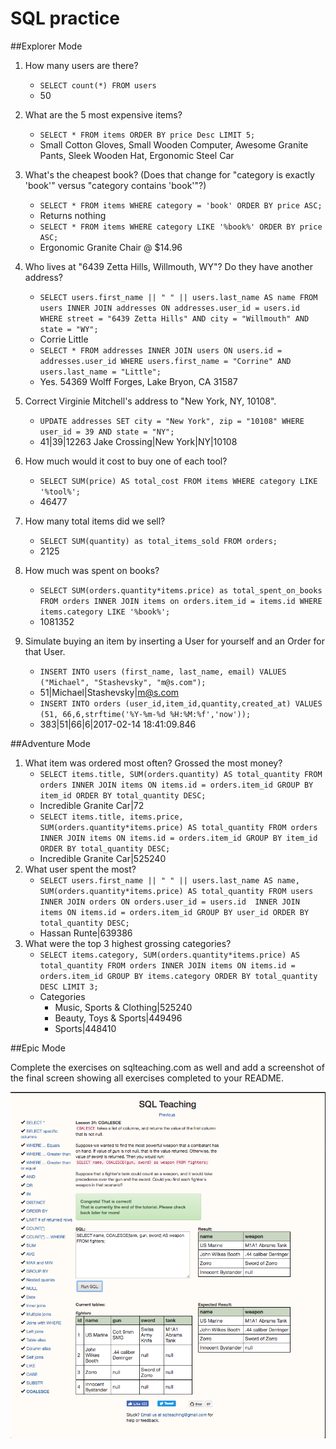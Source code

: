 # SQL  practice

##Explorer Mode

1. How many users are there?
    * `SELECT count(*) FROM users`
    * 50

2. What are the 5 most expensive items?
    * `SELECT * FROM items ORDER BY price Desc LIMIT 5;`
    * Small Cotton Gloves, Small Wooden Computer, Awesome Granite Pants, Sleek Wooden Hat, Ergonomic Steel Car

3. What's the cheapest book? (Does that change for "category is exactly 'book'" versus "category contains 'book'"?)
    * `SELECT * FROM items WHERE category = 'book' ORDER BY price ASC;`
    * Returns nothing
    * `SELECT * FROM items WHERE category LIKE '%book%' ORDER BY price ASC;`
    * Ergonomic Granite Chair @ $14.96

4. Who lives at "6439 Zetta Hills, Willmouth, WY"? Do they have another address?
    * `SELECT users.first_name || " " || users.last_name AS name FROM users INNER JOIN addresses ON addresses.user_id = users.id WHERE street = "6439 Zetta Hills" AND city = "Willmouth" AND state = "WY";`
    * Corrie Little
    * `SELECT * FROM addresses INNER JOIN users ON users.id = addresses.user_id WHERE users.first_name = "Corrine" AND users.last_name = "Little";`
    * Yes. 54369 Wolff Forges, Lake Bryon, CA 31587
5. Correct Virginie Mitchell's address to "New York, NY, 10108".
    * `UPDATE addresses SET city = "New York", zip = "10108" WHERE user_id = 39 AND state = "NY";`
    * 41|39|12263 Jake Crossing|New York|NY|10108
6. How much would it cost to buy one of each tool?
    * `SELECT SUM(price) AS total_cost FROM items WHERE category LIKE '%tool%';`
    * 46477
7. How many total items did we sell?
    * `SELECT SUM(quantity) as total_items_sold FROM orders;`
    * 2125
8. How much was spent on books?
    * `SELECT SUM(orders.quantity*items.price) as total_spent_on_books FROM orders INNER JOIN items on orders.item_id = items.id WHERE items.category LIKE '%book%';`
    * 1081352
9. Simulate buying an item by inserting a User for yourself and an Order for that User.
    * `INSERT INTO users (first_name, last_name, email) VALUES ("Michael", "Stashevsky", "m@s.com");`
    * 51|Michael|Stashevsky|m@s.com
    * `INSERT INTO orders (user_id,item_id,quantity,created_at) VALUES (51, 66,6,strftime('%Y-%m-%d %H:%M:%f','now'));`
    * 383|51|66|6|2017-02-14 18:41:09.846

##Adventure Mode

1. What item was ordered most often? Grossed the most money?
    * `SELECT items.title, SUM(orders.quantity) AS total_quantity FROM orders INNER JOIN items ON items.id = orders.item_id GROUP BY item_id ORDER BY total_quantity DESC;`
    * Incredible Granite Car|72
    * `SELECT items.title, items.price, SUM(orders.quantity*items.price) AS total_quantity FROM orders INNER JOIN items ON items.id = orders.item_id GROUP BY item_id ORDER BY total_quantity DESC;`
    * Incredible Granite Car|525240
2. What user spent the most?
    * `SELECT users.first_name || " " || users.last_name AS name, SUM(orders.quantity*items.price) AS total_quantity FROM users INNER JOIN orders ON orders.user_id = users.id  INNER JOIN items ON items.id = orders.item_id GROUP BY user_id ORDER BY total_quantity DESC;`
    * Hassan Runte|639386
3. What were the top 3 highest grossing categories?
    * `SELECT items.category, SUM(orders.quantity*items.price) AS total_quantity FROM orders INNER JOIN items ON items.id = orders.item_id GROUP BY items.category ORDER BY total_quantity DESC LIMIT 3;`
    * Categories
      * Music, Sports & Clothing|525240
      * Beauty, Toys & Sports|449496
      * Sports|448410


##Epic Mode

Complete the exercises on sqlteaching.com as well and add a screenshot of the final screen showing all exercises completed to your README.

![Epic Screenshot](epic.png "Epic Screenshot")
